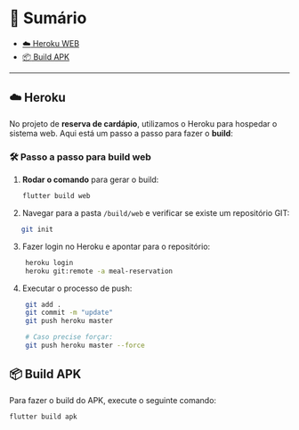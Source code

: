 # :bookmark_tabs: Sumário

- [:cloud: Heroku WEB](#-heroku)
- [:package: Build APK](#-build-apk)

---

## :cloud: Heroku

No projeto de **reserva de cardápio**, utilizamos o Heroku para hospedar o sistema web. Aqui está um passo a passo para fazer o **build**:

### :hammer_and_wrench: Passo a passo para build web

1. **Rodar o comando** para gerar o build:
   ```sh
   flutter build web
   ```
2. Navegar para a pasta `/build/web` e verificar se existe um repositório GIT:

```sh
   git init
```

3. Fazer login no Heroku e apontar para o repositório:

```sh
    heroku login
    heroku git:remote -a meal-reservation
```

4. Executar o processo de push:

```sh
    git add .
    git commit -m "update"
    git push heroku master

    # Caso precise forçar:
    git push heroku master --force

```

## :package: Build APK

Para fazer o build do APK, execute o seguinte comando:

```sh
flutter build apk
```
